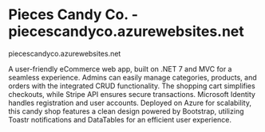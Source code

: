 # Pieces Candy Co. - piecescandyco.azurewebsites.net

piecescandyco.azurewebsites.net

A user-friendly eCommerce web app, built on .NET 7 and MVC for a seamless experience. Admins can easily manage categories, products, and orders with the integrated CRUD functionality. The shopping cart simplifies checkouts, while Stripe API ensures secure transactions. Microsoft Identity handles registration and user accounts. Deployed on Azure for scalability, this candy shop features a clean design powered by Bootstrap, utilizing Toastr notifications and DataTables for an efficient user experience.

